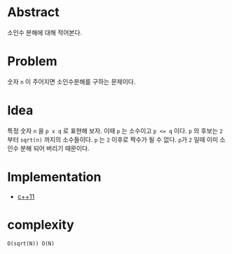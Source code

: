 # Abstract

소인수 분해에 대해 적어본다.

# Problem

숫자 `n` 이 주어지면 소인수분해를 구하는 문제이다.

# Idea

특정 숫자 `n` 을 `p x q` 로 표현해 보자. 이때 `p` 는 소수이고 `p <= q` 이다. `p`
의 후보는 `2` 부터 `sqrt(n)` 까지의 소수들이다. `p` 는 `2` 이후로 짝수가 될 수
없다. `p`가 `2` 일때 이미 소인수 분해 되어 버리기 때문이다.

# Implementation

* [c++11](a.cpp)

# complexity

```
O(sqrt(N)) O(N)
```
